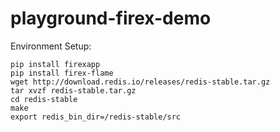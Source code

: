 # playground-firex-demo

Environment Setup:
```
pip install firexapp
pip install firex-flame
wget http://download.redis.io/releases/redis-stable.tar.gz
tar xvzf redis-stable.tar.gz
cd redis-stable
make
export redis_bin_dir=/redis-stable/src
```